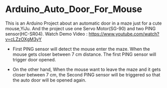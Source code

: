 # Arduino_Auto_Door_For_Mouse

This is an Arduino Project about an automatic door in a maze just for a cute mouse,YiJu.
And the project use one Servo Motor(SG-90) and two PING sensor(HC-SR04).
Watch Demo Video : https://www.youtube.com/watch?v=cLZzOXgM3yY


+ First PING sensor will detect the mouse enter the maze.
When the mouse gets closer between 7 cm distance. The first PING sensor will trigger door opened.

+ On the other hand, 
When the mouse want to leave the maze and it gets closer between 7 cm, the Second PING sensor will be triggered so that the auto door will be opened again.

